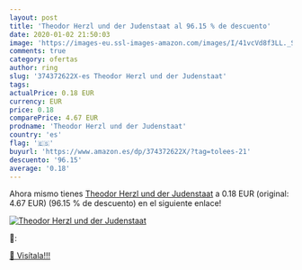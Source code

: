 ```yaml
---
layout: post
title: 'Theodor Herzl und der Judenstaat al 96.15 % de descuento'
date: 2020-01-02 21:50:03
image: 'https://images-eu.ssl-images-amazon.com/images/I/41vcVd8f3LL._SL200_.jpg'
comments: true
category: ofertas
author: ring
slug: '374372622X-es Theodor Herzl und der Judenstaat'
tags: 
actualPrice: 0.18 EUR
currency: EUR
price: 0.18
comparePrice: 4.67 EUR
prodname: 'Theodor Herzl und der Judenstaat'
country: 'es'
flag: '🇪🇸'
buyurl: 'https://www.amazon.es/dp/374372622X/?tag=tolees-21'
descuento: '96.15'
average: '0.18'
---
```


Ahora mismo tienes [Theodor Herzl und der Judenstaat](https://www.amazon.es/dp/374372622X/?tag=tolees-21) a 0.18 EUR (original: 4.67 EUR) (96.15 %  de descuento) en el siguiente enlace!

[![Theodor Herzl und der Judenstaat](https://images-eu.ssl-images-amazon.com/images/I/41vcVd8f3LL._SL200_.jpg)](https://www.amazon.es/dp/374372622X/?tag=tolees-21)

🔎:


[🛒 Visítala!!!](https://www.amazon.es/dp/374372622X/?tag=tolees-21)
